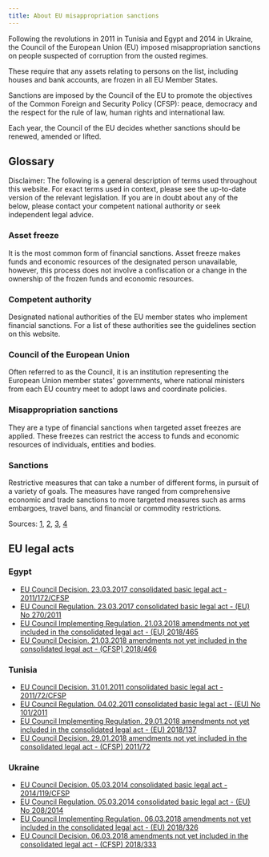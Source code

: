 ```yaml
---
title: About EU misappropriation sanctions
---
```

Following the revolutions in 2011 in Tunisia and Egypt and 2014 in Ukraine, the Council of the European Union (EU) imposed misappropriation sanctions on people suspected of corruption from the ousted regimes.

These require that any assets relating to persons on the list, including houses and bank accounts, are frozen in all EU Member States.

Sanctions are imposed by the Council of the EU to promote the objectives of the Common Foreign and Security Policy (CFSP): peace, democracy and the respect for the rule of law, human rights and international law.

Each year, the Council of the EU decides whether sanctions should be renewed, amended or lifted.


## Glossary

Disclaimer: The following is a general description of terms used throughout this website. For exact terms used in context, please see the up-to-date version of the relevant legislation. If you are in doubt about any of the below, please contact your competent national authority or seek independent legal advice.

### Asset freeze
It is the most common form of financial sanctions. Asset freeze makes funds and economic resources of the designated person unavailable, however, this process does not involve a confiscation or a change in the ownership of the frozen funds and economic resources.

### Competent authority
Designated national authorities of the EU member states who implement financial sanctions. For a list of these authorities see the guidelines section on this website.

### Council of the European Union
Often referred to as the Council, it is an institution representing the European Union member states' governments, where national ministers from each EU country meet to adopt laws and coordinate policies.

### Misappropriation sanctions
They are a type of financial sanctions when targeted asset freezes are applied. These freezes can restrict the access to funds and economic resources of individuals, entities and bodies.

### Sanctions
Restrictive measures that can take a number of different forms, in pursuit of a variety of goals. The measures have ranged from comprehensive economic and trade sanctions to more targeted measures such as arms embargoes, travel bans, and financial or commodity restrictions.

Sources: [1](https://eeas.europa.eu/topics/external-investment-plan/423/sanctions-policy_en), [2](https://www.consilium.europa.eu/en/council-eu/), [3](https://www.gov.uk/government/publications/financial-sanctions-faqs), [4](https://www.un.org/sc/suborg/en/sanctions/information)


## EU legal acts

### Egypt
- [EU Council Decision. 23.03.2017 consolidated basic legal act - 2011/172/CFSP](https://eur-lex.europa.eu/legal-content/EN/TXT/?uri=CELEX:02011D0172-20170323)
- [EU Council Regulation. 23.03.2017 consolidated basic legal act - (EU) No 270/2011](https://eur-lex.europa.eu/legal-content/EN/TXT/?uri=CELEX:02011R0270-20170323)
- [EU Council Implementing Regulation. 21.03.2018 amendments not yet included in the consolidated legal act - (EU) 2018/465](https://eur-lex.europa.eu/legal-content/EN/TXT/PDF/?uri=CELEX:32018R0137&from=EN)
- [EU Council Decision. 21.03.2018 amendments not yet included in the consolidated legal act - (CFSP) 2018/466](https://eur-lex.europa.eu/legal-content/EN/TXT/PDF/?uri=CELEX:32018D0141&from=EN)

### Tunisia
- [EU Council Decision. 31.01.2011 consolidated basic legal act - 2011/72/CFSP](https://eur-lex.europa.eu/legal-content/EN/TXT/?uri=CELEX:02011D0072-20170128)
- [EU Council Regulation. 04.02.2011 consolidated basic legal act - (EU) No 101/2011](https://eur-lex.europa.eu/legal-content/EN/TXT/?uri=CELEX:02011R0101-20170128)
- [EU Council Implementing Regulation. 29.01.2018 amendments not yet included in the consolidated legal act - (EU) 2018/137](https://eur-lex.europa.eu/legal-content/EN/TXT/PDF/?uri=CELEX:32018R0465&from=EN)
- [EU Council Decision. 29.01.2018 amendments not yet included in the consolidated legal act - (CFSP) 2011/72](https://eur-lex.europa.eu/legal-content/EN/TXT/PDF/?uri=CELEX:32018D0466&from=EN)


### Ukraine
- [EU Council Decision. 05.03.2014 consolidated basic legal act - 2014/119/CFSP](https://eur-lex.europa.eu/legal-content/EN/TXT/?uri=CELEX:02014D0119-20170305)
- [EU Council Regulation. 05.03.2014 consolidated basic legal act - (EU) No 208/2014](https://eur-lex.europa.eu/legal-content/EN/TXT/?uri=CELEX:02014R0208-20170305)
- [EU Council Implementing Regulation. 06.03.2018 amendments not yet included in the consolidated legal act - (EU) 2018/326](https://eur-lex.europa.eu/legal-content/EN/TXT/?uri=uriserv:OJ.L_.2018.063.01.0005.01.ENG&toc=OJ:L:2018:063:TOC)
- [EU Council Decision. 06.03.2018 amendments not yet included in the consolidated legal act - (CFSP) 2018/333](https://eur-lex.europa.eu/legal-content/EN/TXT/?uri=uriserv:OJ.L_.2018.063.01.0048.01.ENG&toc=OJ:L:2018:063:TOC)


